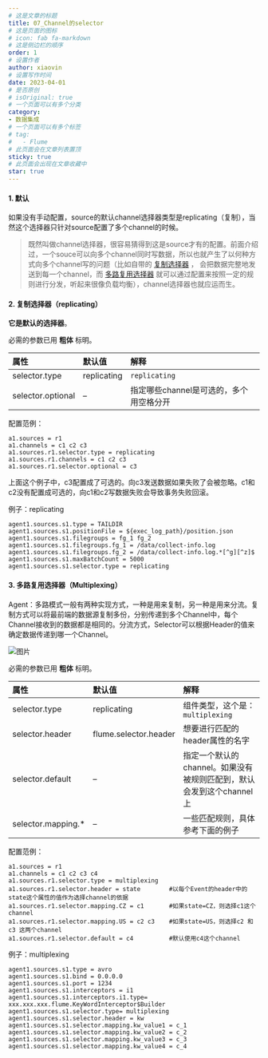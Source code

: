 ```yaml
---
# 这是文章的标题
title: 07_Channel的selector
# 这是页面的图标
# icon: fab fa-markdown
# 这是侧边栏的顺序
order: 1
# 设置作者
author: xiaovin
# 设置写作时间
date: 2023-04-01
# 是否原创
# isOriginal: true
# 一个页面可以有多个分类
category:
- 数据集成
# 一个页面可以有多个标签
# tag:
#   - Flume
# 此页面会在文章列表置顶
sticky: true
# 此页面会出现在文章收藏中
star: true
---
```


#### 1. 默认

如果没有手动配置，source的默认channel选择器类型是replicating（复制），当然这个选择器只针对source配置了多个channel的时候。 

> 既然叫做channel选择器，很容易猜得到这是source才有的配置。前面介绍过，一个souce可以向多个channel同时写数据，所以也就产生了以何种方式向多个channel写的问题（比如自带的 [复制选择器](https://flume.liyifeng.org/#id43) ， 会把数据完整地发送到每一个channel，而 [多路复用选择器](https://flume.liyifeng.org/#id44) 就可以通过配置来按照一定的规则进行分发，听起来很像负载均衡），channel选择器也就应运而生。

#### 2. 复制选择器（replicating）

**它是默认的选择器**。

必需的参数已用 **粗体** 标明。

| 属性              | 默认值      | 解释                                    |
| :---------------- | :---------- | :-------------------------------------- |
| selector.type     | replicating | `replicating`                           |
| selector.optional | –           | 指定哪些channel是可选的，多个用空格分开 |

配置范例：

```properties
a1.sources = r1
a1.channels = c1 c2 c3
a1.sources.r1.selector.type = replicating
a1.sources.r1.channels = c1 c2 c3
a1.sources.r1.selector.optional = c3
```

上面这个例子中，c3配置成了可选的。向c3发送数据如果失败了会被忽略。c1和c2没有配置成可选的，向c1和c2写数据失败会导致事务失败回滚。

例子：replicating

```properties
agent1.sources.s1.type = TAILDIR
agent1.sources.s1.positionFile = ${exec_log_path}/position.json
agent1.sources.s1.filegroups = fg_1 fg_2
agent1.sources.s1.filegroups.fg_1 = /data/collect-info.log
agent1.sources.s1.filegroups.fg_2 = /data/collect-info.log.*[^g][^z]$
agent1.sources.s1.maxBatchCount = 5000
agent1.sources.s1.selector.type = replicating
```

#### 3. 多路复用选择器（Multiplexing）

Agent：多路模式一般有两种实现方式，一种是用来复制，另一种是用来分流。复制方式可以将最前端的数据源复制多份，分别传递到多个Channel中，每个Channel接收到的数据都是相同的。分流方式，Selector可以根据Header的值来确定数据传递到哪一个Channel。

![图片](https://static-resource-yang.oss-cn-shenzhen.aliyuncs.com/typora_pic/202304092239854.png)

必需的参数已用 **粗体** 标明。

| 属性               | 默认值                | 解释                                                         |
| :----------------- | :-------------------- | :----------------------------------------------------------- |
| selector.type      | replicating           | 组件类型，这个是： `multiplexing`                            |
| selector.header    | flume.selector.header | 想要进行匹配的header属性的名字                               |
| selector.default   | –                     | 指定一个默认的channel。如果没有被规则匹配到，默认会发到这个channel上 |
| selector.mapping.* | –                     | 一些匹配规则，具体参考下面的例子                             |

配置范例：

```properties
a1.sources = r1
a1.channels = c1 c2 c3 c4
a1.sources.r1.selector.type = multiplexing
a1.sources.r1.selector.header = state        #以每个Event的header中的state这个属性的值作为选择channel的依据
a1.sources.r1.selector.mapping.CZ = c1       #如果state=CZ，则选择c1这个channel
a1.sources.r1.selector.mapping.US = c2 c3    #如果state=US，则选择c2 和 c3 这两个channel
a1.sources.r1.selector.default = c4          #默认使用c4这个channel
```

例子：multiplexing

```properties
agent1.sources.s1.type = avro
agent1.sources.s1.bind = 0.0.0.0
agent1.sources.s1.port = 1234
agent1.sources.s1.interceptors = i1
agent1.sources.s1.interceptors.i1.type= xxx.xxx.xxx.flume.KeyWordInterceptor$Builder
agent1.sources.s1.selector.type= multiplexing
agent1.sources.s1.selector.header = kw
agent1.sources.s1.selector.mapping.kw_value1 = c_1
agent1.sources.s1.selector.mapping.kw_value2 = c_2
agent1.sources.s1.selector.mapping.kw_value3 = c_3
agent1.sources.s1.selector.mapping.kw_value4 = c_4
```
